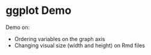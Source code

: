 # ggplot Demo

Demo on:
- Ordering variables on the graph axis
- Changing visual size (width and height) on Rmd files

